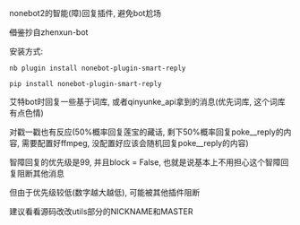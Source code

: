 nonebot2的智能(障)回复插件, 避免bot尬场

~~借鉴~~抄自zhenxun-bot

安装方式:

    nb plugin install nonebot-plugin-smart-reply
    
    pip install nonebot-plugin-smart-reply
    

艾特bot时回复一些基于词库, 或者qinyunke_api拿到的消息(优先词库, 这个词库有点色情)

对戳一戳也有反应(50%概率回复莲宝的藏话, 剩下50%概率回复poke__reply的内容, 需要配置好ffmpeg, 没配置好应该会随机回复poke__reply的内容)

智障回复的优先级是99, 并且block = False, 也就是说基本上不用担心这个智障回复阻断其他消息

但由于优先级较低(数字越大越低), 可能被其他插件阻断

建议看看源码改改utils部分的NICKNAME和MASTER
